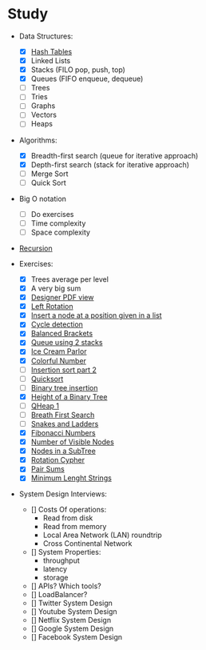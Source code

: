 # Study

- Data Structures:
  - [X] [Hash Tables](ransomNote.py)
  - [X] Linked Lists
  - [X] Stacks (FILO pop, push, top)
  - [X] Queues (FIFO enqueue, dequeue)
  - [ ] Trees
  - [ ] Tries
  - [ ] Graphs
  - [ ] Vectors
  - [ ] Heaps

- Algorithms:
  - [X] Breadth-first search (queue for iterative approach)
  - [X] Depth-first search (stack for iterative approach)
  - [ ] Merge Sort
  - [ ] Quick Sort

- Big O notation
  - [ ] Do exercises
  - [ ] Time complexity
  - [ ] Space complexity

- [Recursion](docs/recursion.md)

- Exercises:
  - [X] Trees average per level
  - [X] A very big sum
  - [X] [Designer PDF view](https://www.hackerrank.com/challenges/designer-pdf-viewer/problem)
  - [X] [Left Rotation](https://www.hackerrank.com/challenges/ctci-array-left-rotation/problem)
  - [X] [Insert a node at a position given in a list](https://www.hackerrank.com/challenges/insert-a-node-at-a-specific-position-in-a-linked-list/problem)
  - [X] [Cycle detection](https://www.hackerrank.com/challenges/detect-whether-a-linked-list-contains-a-cycle/problem%20)
  - [X] [Balanced Brackets](https://www.hackerrank.com/challenges/balanced-brackets/problem)
  - [X] [Queue using 2 stacks](https://www.hackerrank.com/challenges/queue-using-two-stacks/problem)
  - [X] [Ice Cream Parlor](https://www.hackerrank.com/challenges/icecream-parlor/problem)
  - [X] [Colorful Number](https://algorithms.tutorialhorizon.com/colorful-numbers/)
  - [ ] [Insertion sort part 2](https://www.hackerrank.com/challenges/insertionsort2/problem)
  - [ ] [Quicksort](https://www.hackerrank.com/challenges/quicksort2/problem)
  - [ ] [Binary tree insertion](https://www.hackerrank.com/challenges/binary-search-tree-insertion/problem) 
  - [X] [Height of a Binary Tree](https://www.hackerrank.com/challenges/tree-height-of-a-binary-tree/problem)
  - [ ] [QHeap 1](https://www.hackerrank.com/challenges/qheap1/problem)
  - [ ] [Breath First Search](https://www.hackerrank.com/challenges/bfsshortreach/problem)
  - [ ] [Snakes and Ladders](https://www.hackerrank.com/challenges/the-quickest-way-up/problem)
  - [X] [Fibonacci Numbers](https://www.hackerrank.com/challenges/functional-programming-warmups-in-recursion---fibonacci-numbers/problem)
  - [X] [Number of Visible Nodes](https://www.facebookrecruiting.com/portal/coding_practice_question/?problem_id=495004218121393&c=627647744968810&ppid=454615229006519&practice_plan=0)
  - [X] [Nodes in a SubTree](https://www.facebookrecruiting.com/portal/coding_practice_question/?problem_id=3068294883205371&c=627647744968810&ppid=454615229006519&practice_plan=0)
  - [X] [Rotation Cypher](https://www.facebookrecruiting.com/portal/coding_practice_question/?problem_id=226517205173943&c=627647744968810&ppid=454615229006519&practice_plan=1)
  - [X] [Pair Sums](https://www.facebookrecruiting.com/portal/coding_practice_question/?problem_id=840934449713537&c=627647744968810&ppid=454615229006519)
  - [X] [Minimum Lenght Strings](https://www.facebookrecruiting.com/portal/coding_practice_question/?problem_id=2237975393164055&c=627647744968810&ppid=454615229006519&practice_plan=)
  
- System Design Interviews:
  - [] Costs Of operations:
    - Read from disk
    - Read from memory
    - Local Area Network (LAN) roundtrip
    - Cross Continental Network
  - [] System Properties:
      - throughput
      - latency
      - storage
  - [] APIs? Which tools?
  - [] LoadBalancer?
  - [] Twitter System Design
  - [] Youtube System Design
  - [] Netflix System Design
  - [] Google System Design
  - [] Facebook System Design
  
  

      